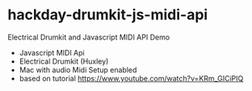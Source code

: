 # hackday-drumkit-js-midi-api
Electrical Drumkit and Javascript MIDI API Demo

- Javascript MIDI Api
- Electrical Drumkit (Huxley)
- Mac with audio Midi Setup enabled
-  based on tutorial https://www.youtube.com/watch?v=KRm_GICiPIQ
